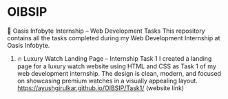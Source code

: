 # OIBSIP
🌟 Oasis Infobyte Internship – Web Development Tasks
This repository contains all the tasks completed during my Web Development Internship at Oasis Infobyte.

1) 🔥 Luxury Watch Landing Page – Internship Task 1
I created a landing page for a luxury watch website using HTML and CSS as Task 1 of my web development internship.
The design is clean, modern, and focused on showcasing premium watches in a visually appealing layout.
https://ayushgirulkar.github.io/OIBSIP/Task1/ (website link)
